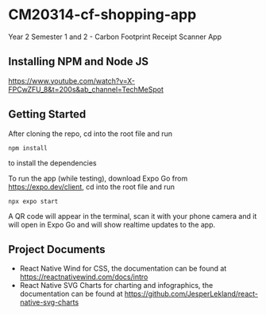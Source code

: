 # CM20314-cf-shopping-app
Year 2 Semester 1 and 2 - Carbon Footprint Receipt Scanner App

## Installing NPM and Node JS
https://www.youtube.com/watch?v=X-FPCwZFU_8&t=200s&ab_channel=TechMeSpot 

## Getting Started
After cloning the repo, cd into the root file and run
```
npm install
```
to install the dependencies

To run the app (while testing), download Expo Go from https://expo.dev/client, cd into the root file and run
```
npx expo start
```
A QR code will appear in the terminal, scan it with your phone camera and it will open in Expo Go and will show realtime updates to the app.



## Project Documents
- React Native Wind for CSS, the documentation can be found at https://reactnativewind.com/docs/intro
- React Native SVG Charts for charting and infographics, the documentation can be found at https://github.com/JesperLekland/react-native-svg-charts
